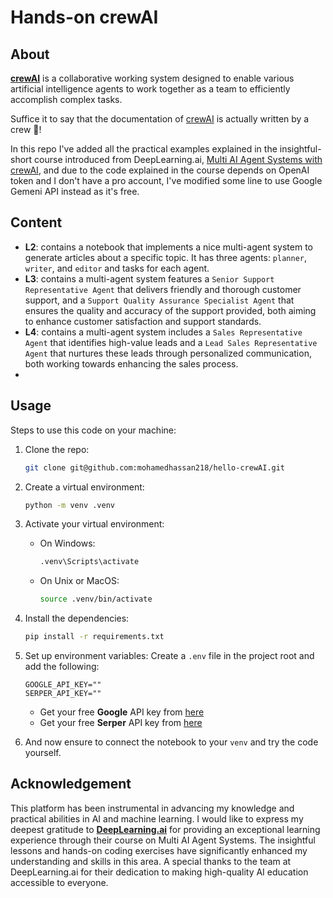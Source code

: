 # Hands-on crewAI

## About 

[**crewAI**](https://crewai.net/) is a collaborative working system designed to enable various artificial intelligence agents to work together as a team to efficiently accomplish complex tasks.

Suffice it to say that the documentation of [crewAI](https://docs.crewai.com/) is actually written by a crew 🤯!

In this repo I've added all the practical examples explained in the insightful-short course introduced from DeepLearning.ai, [Multi AI Agent Systems with crewAI](https://learn.deeplearning.ai/courses/multi-ai-agent-systems-with-crewai/lesson/1/introduction), and due to the code explained in the course depends on OpenAI token and I don't have a pro account, I've modified some line to use Google Gemeni API instead as it's free.


## Content

- **L2**: contains a notebook that implements a nice multi-agent system to generate articles about a specific topic. It has three agents: `planner`, `writer`, and `editor` and tasks for each agent.
- **L3**: contains a multi-agent system features a `Senior Support Representative Agent` that delivers friendly and thorough customer support, and a `Support Quality Assurance Specialist Agent` that ensures the quality and accuracy of the support provided, both aiming to enhance customer satisfaction and support standards.
- **L4**: contains a multi-agent system includes a `Sales Representative Agent` that identifies high-value leads and a `Lead Sales Representative Agent` that nurtures these leads through personalized communication, both working towards enhancing the sales process.
- 


## Usage

Steps to use this code on your machine:

1. Clone the repo:
    ``` bash
    git clone git@github.com:mohamedhassan218/hello-crewAI.git
    ```

2. Create a virtual environment:
    ```bash
    python -m venv .venv
    ```

3. Activate your virtual environment:
    - On Windows:
        ```bash
        .venv\Scripts\activate
        ```

    - On Unix or MacOS:
        ```bash
        source .venv/bin/activate
        ```

4. Install the dependencies:
    ``` bash
    pip install -r requirements.txt
    ```

5. Set up environment variables:
    Create a `.env` file in the project root and add the following:
    ```
    GOOGLE_API_KEY=""
    SERPER_API_KEY=""
    ```
    - Get your free **Google** API key from [here](https://ai.google.dev/gemini-api/docs/api-key)
    - Get your free **Serper** API key from [here](https://serper.dev/api-key)


6. And now ensure to connect the notebook to your `venv` and try the code yourself.


## Acknowledgement

This platform has been instrumental in advancing my knowledge and practical abilities in AI and machine learning. I would like to express my deepest gratitude to [**DeepLearning.ai**](https://www.deeplearning.ai/) for providing an exceptional learning experience through their course on Multi AI Agent Systems. The insightful lessons and hands-on coding exercises have significantly enhanced my understanding and skills in this area. A special thanks to the team at DeepLearning.ai for their dedication to making high-quality AI education accessible to everyone.